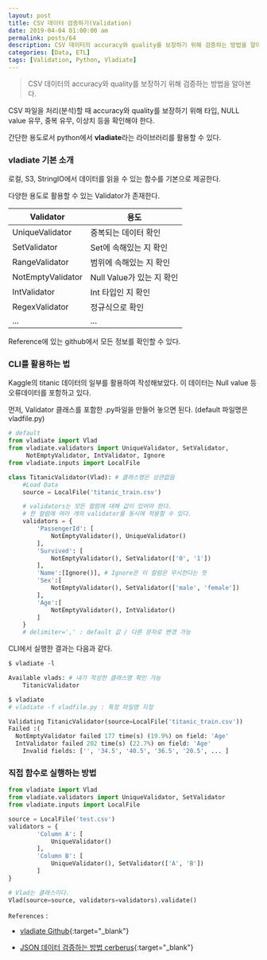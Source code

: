 ```yaml
---
layout: post
title: CSV 데이터 검증하기(Validation)
date: 2019-04-04 01:00:00 am
permalink: posts/64
description: CSV 데이터의 accuracy와 quality를 보장하기 위해 검증하는 방법을 알아본다.
categories: [Data, ETL]
tags: [Validation, Python, Vladiate]
---
```


> CSV 데이터의 accuracy와 quality를 보장하기 위해 검증하는 방법을 알아본다.

CSV 파일을 처리(분석)할 때 accuracy와 quality를 보장하기 위해 타입, NULL value 유무, 중복 유무, 이상치 등을 확인해야 한다.

간단한 용도로서 python에서 **vladiate**라는 라이브러리를 활용할 수 있다. 

### vladiate 기본 소개

로컬, S3, StringIO에서 데이터를 읽을 수 있는 함수를 기본으로 제공한다.

다양한 용도로 활용할 수 있는 Validator가 존재한다.

|Validator       |   용도           |
|----------------|------------------|
|UniqueValidator| 중복되는 데이터 확인  |
|SetValidator| Set에 속해있는 지 확인 |
|RangeValidator| 범위에 속해있는 지 확인 |
|NotEmptyValidator| Null Value가 있는 지 확인 |
|IntValidator| Int 타입인 지 확인 |
|RegexValidator| 정규식으로 확인 |
|  ... | ... |

Reference에 있는 github에서 모든 정보를 확인할 수 있다.

### CLI를 활용하는 법

Kaggle의 titanic 데이터의 일부를 활용하여 작성해보았다. 이 데이터는 Null value 등 오류데이터를 포함하고 있다.

먼저, Validator 클래스를 포함한 .py파일을 만들어 놓으면 된다. (default 파일명은 vladfile.py)

``` python
# default
from vladiate import Vlad
from vladiate.validators import UniqueValidator, SetValidator,
     NotEmptyValidator, IntValidator, Ignore
from vladiate.inputs import LocalFile

class TitanicValidator(Vlad): # 클래스명은 상관없음
    #Load Data
    source = LocalFile('titanic_train.csv')

    # validators는 모든 컬럼에 대해 값이 있어야 한다.
    # 한 컬럼에 여러 개의 validator를 동시에 적용할 수 있다.
    validators = {
        'PassengerId': [
            NotEmptyValidator(), UniqueValidator()
        ],
        'Survived': [
            NotEmptyValidator(), SetValidator(['0', '1'])
        ],
        'Name':[Ignore()], # Ignore은 이 컬럼은 무시한다는 뜻
        'Sex':[
            NotEmptyValidator(), SetValidator(['male', 'female'])
        ],
        'Age':[
            NotEmptyValidator(), IntValidator()
        ]    
    }
    # delimiter=',' : default 값 / 다른 문자로 변경 가능
```

CLI에서 실행한 결과는 다음과 같다.

``` python
$ vladiate -l

Available vlads: # 내가 작성한 클래스명 확인 가능
    TitanicValidator 

$ vladiate 
# vladiate -f vladfile.py : 특정 파일명 지정

Validating TitanicValidator(source=LocalFile('titanic_train.csv'))
Failed :(
  NotEmptyValidator failed 177 time(s) (19.9%) on field: 'Age'
  IntValidator failed 202 time(s) (22.7%) on field: 'Age'
    Invalid fields: ['', '34.5', '40.5', '36.5', '20.5', ... ]
```

### 직접 함수로 실행하는 방법

``` python
from vladiate import Vlad
from vladiate.validators import UniqueValidator, SetValidator
from vladiate.inputs import LocalFile

source = LocalFile('test.csv')
validators = {
        'Column A': [
            UniqueValidator()
        ],
        'Column B': [
            UniqueValidator(), SetValidator(['A', 'B'])
        ]
}

# Vlad는 클래스이다.
Vlad(source=source, validators=validators).validate()
```

`References` : 

* [vladiate Github](https://github.com/di/vladiate){:target="_blank"}

* [JSON 데이터 검증하는 방법 cerberus](http://docs.python-cerberus.org/en/stable/usage.html){:target="_blank"}